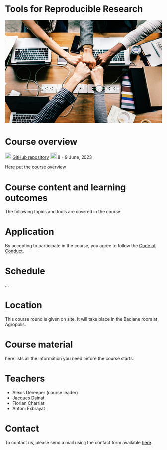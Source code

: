 # Tools for Reproducible Research

![](pages/images/achievement-agreement-arms-1068523.jpg)

# Course overview

<img src="https://www.svgrepo.com/show/305241/github.svg"
    width="20" height="20"/>
    [GitHub repository]( {{config.repo_url}})
<img src="https://www.svgrepo.com/show/20800/event-date-and-time-symbol.svg"
    width="20" height="20"/>
    8 - 9 June, 2023

Here put the course overview


# Course content and learning outcomes

The following topics and tools are covered in the course:


# Application

By accepting to participate in the course, you agree to follow the [Code of Conduct](pages/course-information/code-of-conduct.md).

# Schedule

...

# Location

This course round is given on site. It will take place in the Badiane room at Agropolis.

# Course material

here lists all the information you need before the course starts. 

# Teachers

* Alexis Dereeper (course leader)
* Jacques Dainat
* Florian Charriat
*  Antoni Exbrayat


# Contact

To contact us, please send a mail using the contact form available [here]({{contact}}).

